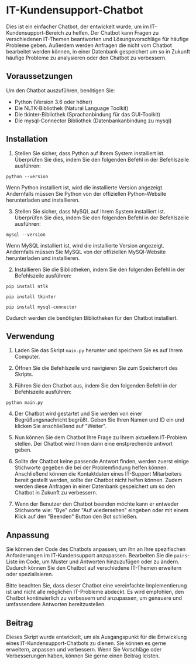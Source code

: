 # IT-Kundensupport-Chatbot

Dies ist ein einfacher Chatbot, der entwickelt wurde, um im IT-Kundensupport-Bereich zu helfen. Der Chatbot kann Fragen zu verschiedenen IT-Themen beantworten und Lösungsvorschläge für häufige Probleme geben. Außerdem werden Anfragen die nicht vom Chatbot bearbeitet werden können, in einer Datenbank gespeichert um so in Zukunft häufige Probleme zu analysieren oder den Chatbot zu verbessern.

## Voraussetzungen

Um den Chatbot auszuführen, benötigen Sie:

- Python (Version 3.6 oder höher)
- Die NLTK-Bibliothek (Natural Language Toolkit)
- Die tkinter-Bibliothek (Sprachanbindung für das GUI-Toolkit)
- Die mysql-Connector Bibliothek (Datenbankanbindung zu mysql)


## Installation
1. Stellen Sie sicher, dass Python auf Ihrem System installiert ist. Überprüfen Sie dies, indem Sie den folgenden Befehl in der Befehlszeile ausführen:

`python --version` 

Wenn Python installiert ist, wird die installierte Version angezeigt. Andernfalls müssen Sie Python von der offiziellen Python-Website herunterladen und installieren.


3. Stellen Sie sicher, dass MySQL auf Ihrem System installiert ist. Überprüfen Sie dies, indem Sie den folgenden Befehl in der Befehlszeile ausführen:

`mysql --version`

Wenn MySQL installiert ist, wird die installierte Version angezeigt. Andernfalls müssen Sie MySQL von der offiziellen MySQl-Website herunterladen und installieren.


2. Installieren Sie die Bibliotheken, indem Sie den folgenden Befehl in der Befehlszeile ausführen:

`pip install ntlk`

`pip install tkinter`

`pip install mysql-connector`

Dadurch werden die benötigten Bibliotheken für den Chatbot installiert.



## Verwendung

1. Laden Sie das Skript `main.py` herunter und speichern Sie es auf Ihrem Computer.

2. Öffnen Sie die Befehlszeile und navigieren Sie zum Speicherort des Skripts.

3. Führen Sie den Chatbot aus, indem Sie den folgenden Befehl in der Befehlszeile ausführen:

`python main.py`

4. Der Chatbot wird gestartet und Sie werden von einer Begrüßungsnachricht begrüßt. Geben Sie Ihren Namen und ID ein und klicken Sie anschließend auf "Weiter".

5. Nun können Sie dem Chatbot Ihre Frage zu Ihrem aktuellem IT-Problem stellen. Der Chatbot wird Ihnen dann eine enstprechende antwort geben.

6. Sollte der Chatbot keine passende Antwort finden, werden zuerst einige Stichworte gegeben die bei der Problemfindung helfen können. Anschließend können die Kontaktdaten eines IT-Support Mitarbeiters bereit gestellt werden, sollte der Chatbot nicht helfen können. Zudem werden diese Anfragen in einer Datenbank gespeichert um so den Chatbot in Zukunft zu verbessern.

7. Wenn der Benutzer den Chatbot beenden möchte kann er entweder Stichworte wie: "Bye" oder "Auf wiedersehen" eingeben oder mit einem Klick auf den "Beenden" Button den Bot schließen.



## Anpassung

Sie können den Code des Chatbots anpassen, um ihn an Ihre spezifischen Anforderungen im IT-Kundensupport anzupassen. Bearbeiten Sie die `pairs`-Liste im Code, um Muster und Antworten hinzuzufügen oder zu ändern. Dadurch können Sie den Chatbot auf verschiedene IT-Themen erweitern oder spezialisieren.

Bitte beachten Sie, dass dieser Chatbot eine vereinfachte Implementierung ist und nicht alle möglichen IT-Probleme abdeckt. Es wird empfohlen, den Chatbot kontinuierlich zu verbessern und anzupassen, um genauere und umfassendere Antworten bereitzustellen.



## Beitrag

Dieses Skript wurde entwickelt, um als Ausgangspunkt für die Entwicklung eines IT-Kundensupport-Chatbots zu dienen. Sie können es gerne erweitern, anpassen und verbessern. Wenn Sie Vorschläge oder Verbesserungen haben, können Sie gerne einen Beitrag leisten.

